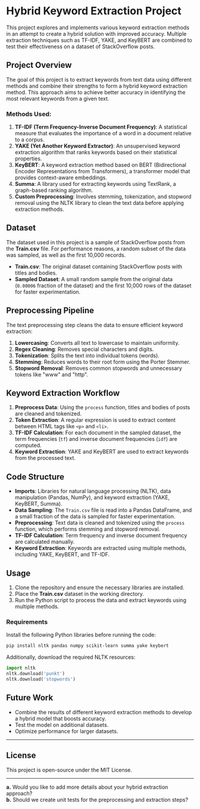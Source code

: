 
# Hybrid Keyword Extraction Project

This project explores and implements various keyword extraction methods in an attempt to create a hybrid solution with improved accuracy. Multiple extraction techniques such as TF-IDF, YAKE, and KeyBERT are combined to test their effectiveness on a dataset of StackOverflow posts.

## Project Overview

The goal of this project is to extract keywords from text data using different methods and combine their strengths to form a hybrid keyword extraction method. This approach aims to achieve better accuracy in identifying the most relevant keywords from a given text.

### Methods Used:

1. **TF-IDF (Term Frequency-Inverse Document Frequency)**: A statistical measure that evaluates the importance of a word in a document relative to a corpus.
2. **YAKE (Yet Another Keyword Extractor)**: An unsupervised keyword extraction algorithm that ranks keywords based on their statistical properties.
3. **KeyBERT**: A keyword extraction method based on BERT (Bidirectional Encoder Representations from Transformers), a transformer model that provides context-aware embeddings.
4. **Summa**: A library used for extracting keywords using TextRank, a graph-based ranking algorithm.
5. **Custom Preprocessing**: Involves stemming, tokenization, and stopword removal using the NLTK library to clean the text data before applying extraction methods.

## Dataset

The dataset used in this project is a sample of StackOverflow posts from the **Train.csv** file. For performance reasons, a random subset of the data was sampled, as well as the first 10,000 records.

- **Train.csv**: The original dataset containing StackOverflow posts with titles and bodies.
- **Sampled Dataset**: A small random sample from the original data (`0.00006` fraction of the dataset) and the first 10,000 rows of the dataset for faster experimentation.

## Preprocessing Pipeline

The text preprocessing step cleans the data to ensure efficient keyword extraction:
1. **Lowercasing**: Converts all text to lowercase to maintain uniformity.
2. **Regex Cleaning**: Removes special characters and digits.
3. **Tokenization**: Splits the text into individual tokens (words).
4. **Stemming**: Reduces words to their root form using the Porter Stemmer.
5. **Stopword Removal**: Removes common stopwords and unnecessary tokens like "www" and "http".

## Keyword Extraction Workflow

1. **Preprocess Data**: Using the `process` function, titles and bodies of posts are cleaned and tokenized.
2. **Token Extraction**: A regular expression is used to extract content between HTML tags like `<p>` and `<li>`.
3. **TF-IDF Calculation**: For each document in the sampled dataset, the term frequencies (`tf`) and inverse document frequencies (`idf`) are computed.
4. **Keyword Extraction**: YAKE and KeyBERT are used to extract keywords from the processed text.

## Code Structure

- **Imports**: Libraries for natural language processing (NLTK), data manipulation (Pandas, NumPy), and keyword extraction (YAKE, KeyBERT, Summa).
- **Data Sampling**: The `Train.csv` file is read into a Pandas DataFrame, and a small fraction of the data is sampled for faster experimentation.
- **Preprocessing**: Text data is cleaned and tokenized using the `process` function, which performs stemming and stopword removal.
- **TF-IDF Calculation**: Term frequency and inverse document frequency are calculated manually.
- **Keyword Extraction**: Keywords are extracted using multiple methods, including YAKE, KeyBERT, and TF-IDF.

## Usage

1. Clone the repository and ensure the necessary libraries are installed.
2. Place the **Train.csv** dataset in the working directory.
3. Run the Python script to process the data and extract keywords using multiple methods.

### Requirements

Install the following Python libraries before running the code:

```bash
pip install nltk pandas numpy scikit-learn summa yake keybert
```

Additionally, download the required NLTK resources:

```python
import nltk
nltk.download('punkt')
nltk.download('stopwords')
```

## Future Work

- Combine the results of different keyword extraction methods to develop a hybrid model that boosts accuracy.
- Test the model on additional datasets.
- Optimize performance for larger datasets.

---

## License

This project is open-source under the MIT License.

--- 

**a.** Would you like to add more details about your hybrid extraction approach?  
**b.** Should we create unit tests for the preprocessing and extraction steps?
